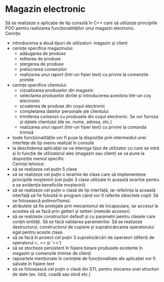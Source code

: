 # Magazin electronic


Să se realizeze o aplicație de tip consolă în C++ care să utilizeze principiile POO pentru
realizarea funcționalităților unui magazin electronic.<br>
Cerințe:<br>
- introducerea a două tipuri de utilizatori: magazin și client<br>
- cerințe specifice magazinului:<br>
   - adăugarea de produse<br>
   - editarea de produse<br>
   - ștergerea de produse<br>
   - prelucrarea comenzilor<br>
   - realizarea unui raport (într-un fișier text) cu privire la comenzile primite<br>
- cerințe specifice clientului:<br>
   - vizualizarea produselor din magazin<br>
   - selectarea produselor dorite și introducerea acestora într-un coș electronic<br>
   - scoaterea de produse din coșul electronic<br>
   - completarea datelor personale ale clientului<br>
   - trimiterea comenzii cu produsele din coșul electronic. Se vor furniza și datele
clientului (de ex. nume, adresa, etc.)<br>
   - realizarea unui raport (într-un fișier text) cu privire la comanda trimisă<br>
- toate funcționalitățile vor fi puse la dispoziție prin intermediul unei interfețe de tip
meniu realizat în consolă<br>
- la deschiderea aplicației se va interoga tipul de utilizator cu care se intră și în funcție
de utilizatorul ales (magazin sau client) se va pune la dispoziție meniul specific<br>
Cerințe tehnice:<br>
- să se realizeze cel puțin 5 clase<br>
- să se realizeze cel puțin o ierarhie de clase care să implementeze principiile moștenirii (cel
puțin 3 clase utilizate în această ierarhie pentru a se evidenția beneficiile moștenirii)<br>
- să se realizeze cel puțin o clasă de tip interfață, iar referința la această interfață să fie folosită
în program când vor fi referite obiectele copil. Să se folosească polimorfismul.<br>
- atributele să fie protejate prin mecanismul de încapsulare, iar accesul la acestea să se facă
prin getteri și setteri (metode accesor)<br>
- să se realizeze constructori default și cu parametri pentru clasele care conțin entități. Să se
facă validarea parametrilor. Să se realizeze destructorul, constructorul de copiere și
supraîncărcarea operatorului egal pentru aceste clase.<br>
- să se facă în proiect cel puțin 3 supraîncărcări de operatori (diferiți de operatorul =, << și
'>>')<br>
- să se stocheze persistent în fișiere binare produsele existente în magazin și comenzile
trimise de clienți<br>
- rapoartele menționate în cerințele de funcționalitate ale aplicației vor fi salvate în fișiere
text<br>
- să se folosească cel puțin o clasă din STL pentru stocarea unei structuri de date (ex. listă,
coadă sau stivă etc.)<br>
